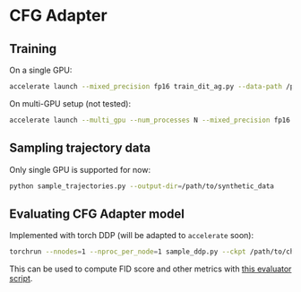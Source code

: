 # CFG Adapter

## Training

On a single GPU:
```bash
accelerate launch --mixed_precision fp16 train_dit_ag.py --data-path /path/to/synthetic_data --results-dir /path/to/results
```
On multi-GPU setup (not tested):
```bash
accelerate launch --multi_gpu --num_processes N --mixed_precision fp16 train_dit_ag.py /path/to/synthetic_data --results-dir /path/to/results
```

## Sampling trajectory data

Only single GPU is supported for now:
```bash
python sample_trajectories.py --output-dir=/path/to/synthetic_data
```

## Evaluating CFG Adapter model

Implemented with torch DDP (will be adapted to `accelerate` soon):
```bash
torchrun --nnodes=1 --nproc_per_node=1 sample_ddp.py --ckpt /path/to/checkpoint.safetensors --sample-dir /path/to/samples --num-fid-samples 50000
```
This can be used to compute FID score and other metrics with [this evaluator script](https://github.com/openai/guided-diffusion/tree/main/evaluations).
